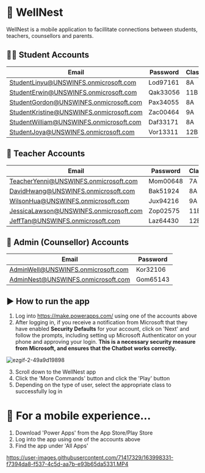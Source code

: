 # 🧠 WellNest
WellNest is a mobile application to facillitate connections between students, teachers, counsellors and parents. 

## 👩‍🎓 Student Accounts
| Email | Password | Class |
| --- | --- | --- |
| StudentLinyu@UNSWINFS.onmicrosoft.com | Lod97161 | 8A |
| StudentErwin@UNSWINFS.onmicrosoft.com | Qak33056 | 11B | 
| StudentGordon@UNSWINFS.onmicrosoft.com | Pax34055 |  8A |
| StudentKristine@UNSWINFS.onmicrosoft.com | Zac00464 | 9A |
| StudentWilliam@UNSWINFS.onmicrosoft.com | Daf33171 | 8A |
| StudentJoya@UNSWINFS.onmicrosoft.com | Vor13311 | 12B |

## 🍎 Teacher Accounts
| Email | Password | Class |
| --- | --- | -- |
| TeacherYenni@UNSWINFS.onmicrosoft.com | Mom00648 | 7A | 
| DavidHwang@UNSWINFS.onmicrosoft.com | Bak51924 | 8A |
| WilsonHua@UNSWINFS.onmicrosoft.com | Jux94216 | 9A |
| JessicaLawson@UNSWINFS.onmicrosoft.com | Zop02575 | 11B |
| JeffTan@UNSWINFS.onmicrosoft.com | Laz64430 | 12B |

## 📏 Admin (Counsellor) Accounts
| Email | Password |
| --- | --- |
| AdminWell@UNSWINFS.onmicrosoft.com | Kor32106 |
| AdminNest@UNSWINFS.onmicrosoft.com | Gom65143 |

## ▶️ How to run the app 

1. Log into https://make.powerapps.com/ using one of the accounts above 
2. After logging in, if you receive a notification from Microsoft that they have enabled **Security Defaults** for your account, click on 'Next' and follow the prompts, including setting up Microsoft Authenticator on your phone and approving your login. **This is a necessary security measure from Microsoft, and ensures that the Chatbot works correctly.**

![ezgif-2-49a9d19898](https://user-images.githubusercontent.com/71417329/163995514-8c28110f-5805-40a6-8cb7-b020e9a2b70f.gif)

3. Scroll down to the WellNest app
4. Click the 'More Commands' button and click the 'Play' button 
5. Depending on the type of user, select the appropriate class to successfully log in 

# 📱 For a mobile experience...

1. Download 'Power Apps' from the App Store/Play Store 
2. Log into the app using one of the accounts above 
3. Find the app under 'All Apps'

https://user-images.githubusercontent.com/71417329/163998331-f7394da8-f537-4c5d-aa7b-e93b65da5331.MP4



